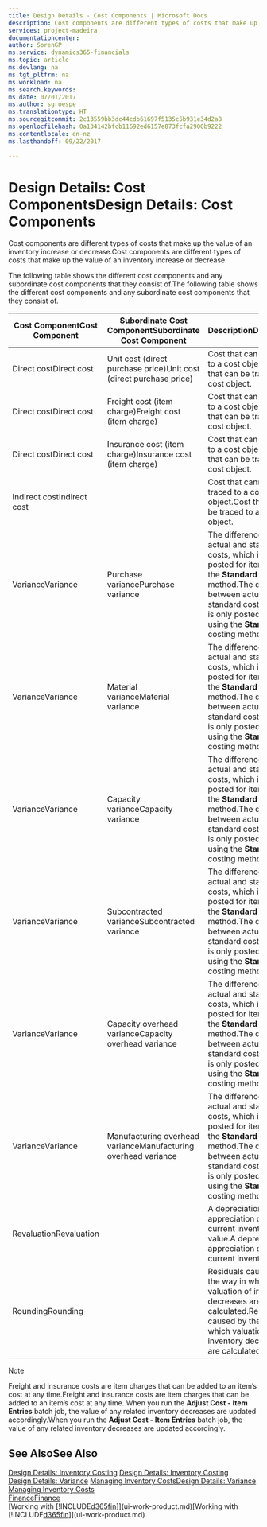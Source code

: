 ```yaml
---
title: Design Details - Cost Components | Microsoft Docs
description: Cost components are different types of costs that make up the value of an inventory increase or decrease.
services: project-madeira
documentationcenter: 
author: SorenGP
ms.service: dynamics365-financials
ms.topic: article
ms.devlang: na
ms.tgt_pltfrm: na
ms.workload: na
ms.search.keywords: 
ms.date: 07/01/2017
ms.author: sgroespe
ms.translationtype: HT
ms.sourcegitcommit: 2c13559bb3dc44cdb61697f5135c5b931e34d2a8
ms.openlocfilehash: 0a134142bfcb11692ed6157e873fcfa2900b9222
ms.contentlocale: en-nz
ms.lasthandoff: 09/22/2017

---
```

# <a name="design-details-cost-components"></a><span data-ttu-id="fd435-103">Design Details: Cost Components</span><span class="sxs-lookup"><span data-stu-id="fd435-103">Design Details: Cost Components</span></span>
<span data-ttu-id="fd435-104">Cost components are different types of costs that make up the value of an inventory increase or decrease.</span><span class="sxs-lookup"><span data-stu-id="fd435-104">Cost components are different types of costs that make up the value of an inventory increase or decrease.</span></span>  

 <span data-ttu-id="fd435-105">The following table shows the different cost components and any subordinate cost components that they consist of.</span><span class="sxs-lookup"><span data-stu-id="fd435-105">The following table shows the different cost components and any subordinate cost components that they consist of.</span></span>  

|<span data-ttu-id="fd435-106">Cost Component</span><span class="sxs-lookup"><span data-stu-id="fd435-106">Cost Component</span></span>|<span data-ttu-id="fd435-107">Subordinate Cost Component</span><span class="sxs-lookup"><span data-stu-id="fd435-107">Subordinate Cost Component</span></span>|<span data-ttu-id="fd435-108">Description</span><span class="sxs-lookup"><span data-stu-id="fd435-108">Description</span></span>|  
|--------------------|--------------------------------|---------------------------------------|  
|<span data-ttu-id="fd435-109">Direct cost</span><span class="sxs-lookup"><span data-stu-id="fd435-109">Direct cost</span></span>|<span data-ttu-id="fd435-110">Unit cost (direct purchase price)</span><span class="sxs-lookup"><span data-stu-id="fd435-110">Unit cost (direct purchase price)</span></span>|<span data-ttu-id="fd435-111">Cost that can be traced to a cost object.</span><span class="sxs-lookup"><span data-stu-id="fd435-111">Cost that can be traced to a cost object.</span></span>|  
|<span data-ttu-id="fd435-112">Direct cost</span><span class="sxs-lookup"><span data-stu-id="fd435-112">Direct cost</span></span>|<span data-ttu-id="fd435-113">Freight cost (item charge)</span><span class="sxs-lookup"><span data-stu-id="fd435-113">Freight cost (item charge)</span></span>|<span data-ttu-id="fd435-114">Cost that can be traced to a cost object.</span><span class="sxs-lookup"><span data-stu-id="fd435-114">Cost that can be traced to a cost object.</span></span>|  
|<span data-ttu-id="fd435-115">Direct cost</span><span class="sxs-lookup"><span data-stu-id="fd435-115">Direct cost</span></span>|<span data-ttu-id="fd435-116">Insurance cost (item charge)</span><span class="sxs-lookup"><span data-stu-id="fd435-116">Insurance cost (item charge)</span></span>|<span data-ttu-id="fd435-117">Cost that can be traced to a cost object.</span><span class="sxs-lookup"><span data-stu-id="fd435-117">Cost that can be traced to a cost object.</span></span>|  
|<span data-ttu-id="fd435-118">Indirect cost</span><span class="sxs-lookup"><span data-stu-id="fd435-118">Indirect cost</span></span>||<span data-ttu-id="fd435-119">Cost that cannot be traced to a cost object.</span><span class="sxs-lookup"><span data-stu-id="fd435-119">Cost that cannot be traced to a cost object.</span></span>|  
|<span data-ttu-id="fd435-120">Variance</span><span class="sxs-lookup"><span data-stu-id="fd435-120">Variance</span></span>|<span data-ttu-id="fd435-121">Purchase variance</span><span class="sxs-lookup"><span data-stu-id="fd435-121">Purchase variance</span></span>|<span data-ttu-id="fd435-122">The difference between actual and standard costs, which is only posted for items using the **Standard** costing method.</span><span class="sxs-lookup"><span data-stu-id="fd435-122">The difference between actual and standard costs, which is only posted for items using the **Standard** costing method.</span></span>|  
|<span data-ttu-id="fd435-123">Variance</span><span class="sxs-lookup"><span data-stu-id="fd435-123">Variance</span></span>|<span data-ttu-id="fd435-124">Material variance</span><span class="sxs-lookup"><span data-stu-id="fd435-124">Material variance</span></span>|<span data-ttu-id="fd435-125">The difference between actual and standard costs, which is only posted for items using the **Standard** costing method.</span><span class="sxs-lookup"><span data-stu-id="fd435-125">The difference between actual and standard costs, which is only posted for items using the **Standard** costing method.</span></span>|  
|<span data-ttu-id="fd435-126">Variance</span><span class="sxs-lookup"><span data-stu-id="fd435-126">Variance</span></span>|<span data-ttu-id="fd435-127">Capacity variance</span><span class="sxs-lookup"><span data-stu-id="fd435-127">Capacity variance</span></span>|<span data-ttu-id="fd435-128">The difference between actual and standard costs, which is only posted for items using the **Standard** costing method.</span><span class="sxs-lookup"><span data-stu-id="fd435-128">The difference between actual and standard costs, which is only posted for items using the **Standard** costing method.</span></span>|  
|<span data-ttu-id="fd435-129">Variance</span><span class="sxs-lookup"><span data-stu-id="fd435-129">Variance</span></span>|<span data-ttu-id="fd435-130">Subcontracted variance</span><span class="sxs-lookup"><span data-stu-id="fd435-130">Subcontracted variance</span></span>|<span data-ttu-id="fd435-131">The difference between actual and standard costs, which is only posted for items using the **Standard** costing method.</span><span class="sxs-lookup"><span data-stu-id="fd435-131">The difference between actual and standard costs, which is only posted for items using the **Standard** costing method.</span></span>|  
|<span data-ttu-id="fd435-132">Variance</span><span class="sxs-lookup"><span data-stu-id="fd435-132">Variance</span></span>|<span data-ttu-id="fd435-133">Capacity overhead variance</span><span class="sxs-lookup"><span data-stu-id="fd435-133">Capacity overhead variance</span></span>|<span data-ttu-id="fd435-134">The difference between actual and standard costs, which is only posted for items using the **Standard** costing method.</span><span class="sxs-lookup"><span data-stu-id="fd435-134">The difference between actual and standard costs, which is only posted for items using the **Standard** costing method.</span></span>|  
|<span data-ttu-id="fd435-135">Variance</span><span class="sxs-lookup"><span data-stu-id="fd435-135">Variance</span></span>|<span data-ttu-id="fd435-136">Manufacturing overhead variance</span><span class="sxs-lookup"><span data-stu-id="fd435-136">Manufacturing overhead variance</span></span>|<span data-ttu-id="fd435-137">The difference between actual and standard costs, which is only posted for items using the **Standard** costing method.</span><span class="sxs-lookup"><span data-stu-id="fd435-137">The difference between actual and standard costs, which is only posted for items using the **Standard** costing method.</span></span>|  
|<span data-ttu-id="fd435-138">Revaluation</span><span class="sxs-lookup"><span data-stu-id="fd435-138">Revaluation</span></span>||<span data-ttu-id="fd435-139">A depreciation or appreciation of the current inventory value.</span><span class="sxs-lookup"><span data-stu-id="fd435-139">A depreciation or appreciation of the current inventory value.</span></span>|  
|<span data-ttu-id="fd435-140">Rounding</span><span class="sxs-lookup"><span data-stu-id="fd435-140">Rounding</span></span>||<span data-ttu-id="fd435-141">Residuals caused by the way in which valuation of inventory decreases are calculated.</span><span class="sxs-lookup"><span data-stu-id="fd435-141">Residuals caused by the way in which valuation of inventory decreases are calculated.</span></span>|  

> [!NOTE]  
>  <span data-ttu-id="fd435-142">Freight and insurance costs are item charges that can be added to an item’s cost at any time.</span><span class="sxs-lookup"><span data-stu-id="fd435-142">Freight and insurance costs are item charges that can be added to an item’s cost at any time.</span></span> <span data-ttu-id="fd435-143">When you run the **Adjust Cost - Item Entries** batch job, the value of any related inventory decreases are updated accordingly.</span><span class="sxs-lookup"><span data-stu-id="fd435-143">When you run the **Adjust Cost - Item Entries** batch job, the value of any related inventory decreases are updated accordingly.</span></span>  

## <a name="see-also"></a><span data-ttu-id="fd435-144">See Also</span><span class="sxs-lookup"><span data-stu-id="fd435-144">See Also</span></span>  
 <span data-ttu-id="fd435-145">[Design Details: Inventory Costing](design-details-inventory-costing.md) </span><span class="sxs-lookup"><span data-stu-id="fd435-145">[Design Details: Inventory Costing](design-details-inventory-costing.md) </span></span>  
 <span data-ttu-id="fd435-146">[Design Details: Variance](design-details-variance.md) [Managing Inventory Costs](finance-manage-inventory-costs.md)</span><span class="sxs-lookup"><span data-stu-id="fd435-146">[Design Details: Variance](design-details-variance.md) [Managing Inventory Costs](finance-manage-inventory-costs.md)</span></span>  
 [<span data-ttu-id="fd435-147">Finance</span><span class="sxs-lookup"><span data-stu-id="fd435-147">Finance</span></span>](finance.md)  
 <span data-ttu-id="fd435-148">[Working with [!INCLUDE[d365fin](includes/d365fin_md.md)]](ui-work-product.md)</span><span class="sxs-lookup"><span data-stu-id="fd435-148">[Working with [!INCLUDE[d365fin](includes/d365fin_md.md)]](ui-work-product.md)</span></span>  

